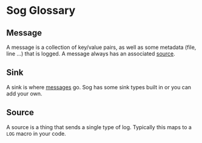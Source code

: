 # Sog Glossary

## Message

A message is a collection of key/value pairs, as well as some metadata (file, line ...) that is logged. A message always has an associated [source](#source).

## Sink

A sink is where [messages](#message) go. Sog has some sink types built in or you can add your own.

## Source

A source is a thing that sends a single type of log. Typically this maps to a `LOG` macro in your code.
